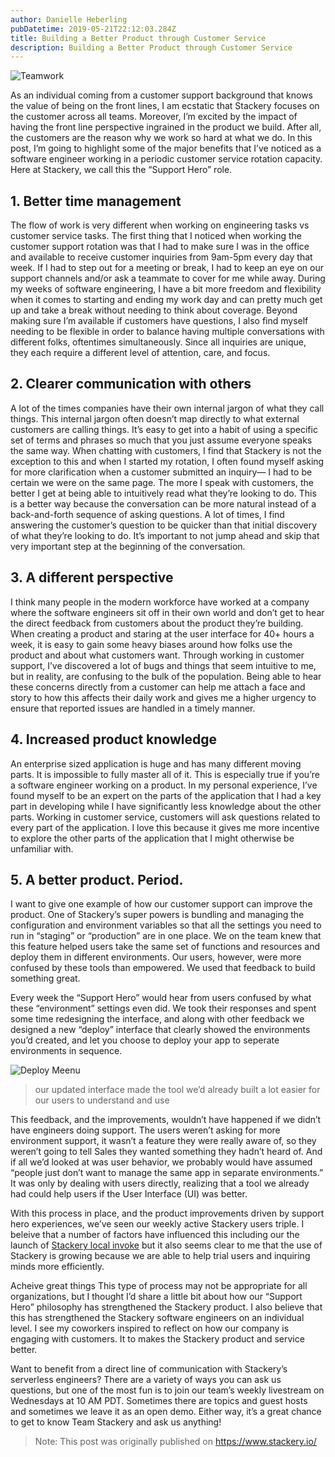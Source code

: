 ```yaml
---
author: Danielle Heberling
pubDatetime: 2019-05-21T22:12:03.284Z
title: Building a Better Product through Customer Service
description: Building a Better Product through Customer Service
---
```


![Teamwork](/assets/teamwork.png)

As an individual coming from a customer support background that knows the value of being on the front lines, I am ecstatic that Stackery focuses on the customer across all teams. Moreover, I’m excited by the impact of having the front line perspective ingrained in the product we build. After all, the customers are the reason why we work so hard at what we do. In this post, I’m going to highlight some of the major benefits that I’ve noticed as a software engineer working in a periodic customer service rotation capacity. Here at Stackery, we call this the “Support Hero” role.

## 1. Better time management

The flow of work is very different when working on engineering tasks vs customer service tasks. The first thing that I noticed when working the customer support rotation was that I had to make sure I was in the office and available to receive customer inquiries from 9am-5pm every day that week. If I had to step out for a meeting or break, I had to keep an eye on our support channels and/or ask a teammate to cover for me while away.
During my weeks of software engineering, I have a bit more freedom and flexibility when it comes to starting and ending my work day and can pretty much get up and take a break without needing to think about coverage.
Beyond making sure I’m available if customers have questions, I also find myself needing to be flexible in order to balance having multiple conversations with different folks, oftentimes simultaneously. Since all inquiries are unique, they each require a different level of attention, care, and focus.

## 2. Clearer communication with others

A lot of the times companies have their own internal jargon of what they call things. This internal jargon often doesn’t map directly to what external customers are calling things. It’s easy to get into a habit of using a specific set of terms and phrases so much that you just assume everyone speaks the same way. When chatting with customers, I find that Stackery is not the exception to this and when I started my rotation, I often found myself asking for more clarification when a customer submitted an inquiry— I had to be certain we were on the same page.
The more I speak with customers, the better I get at being able to intuitively read what they’re looking to do. This is a better way because the conversation can be more natural instead of a back-and-forth sequence of asking questions.
A lot of times, I find answering the customer’s question to be quicker than that initial discovery of what they’re looking to do. It’s important to not jump ahead and skip that very important step at the beginning of the conversation.

## 3. A different perspective

I think many people in the modern workforce have worked at a company where the software engineers sit off in their own world and don’t get to hear the direct feedback from customers about the product they’re building. When creating a product and staring at the user interface for 40+ hours a week, it is easy to gain some heavy biases around how folks use the product and about what customers want.
Through working in customer support, I’ve discovered a lot of bugs and things that seem intuitive to me, but in reality, are confusing to the bulk of the population. Being able to hear these concerns directly from a customer can help me attach a face and story to how this affects their daily work and gives me a higher urgency to ensure that reported issues are handled in a timely manner.

## 4. Increased product knowledge

An enterprise sized application is huge and has many different moving parts. It is impossible to fully master all of it. This is especially true if you’re a software engineer working on a product. In my personal experience, I’ve found myself to be an expert on the parts of the application that I had a key part in developing while I have significantly less knowledge about the other parts.
Working in customer service, customers will ask questions related to every part of the application. I love this because it gives me more incentive to explore the other parts of the application that I might otherwise be unfamiliar with.

## 5. A better product. Period.

I want to give one example of how our customer support can improve the product. One of Stackery’s super powers is bundling and managing the configuration and environment variables so that all the settings you need to run in “staging” or “production” are in one place. We on the team knew that this feature helped users take the same set of functions and resources and deploy them in different environments.
Our users, however, were more confused by these tools than empowered. We used that feedback to build something great.

Every week the “Support Hero” would hear from users confused by what these “environment” settings even did. We took their responses and spent some time redesigning the interface, and along with other feedback we designed a new “deploy” interface that clearly showed the environments you’d created, and let you choose to deploy your app to seperate environments in sequence.

![Deploy Meenu](/assets/deploy-menu.png)

> our updated interface made the tool we’d already built a lot easier for our users to understand and use

This feedback, and the improvements, wouldn’t have happened if we didn’t have engineers doing support. The users weren’t asking for more environment support, it wasn’t a feature they were really aware of, so they weren’t going to tell Sales they wanted something they hadn’t heard of. And if all we’d looked at was user behavior, we probably would have assumed “people just don’t want to manage the same app in separate environments.” It was only by dealing with users directly, realizing that a tool we already had could help users if the User Interface (UI) was better.

With this process in place, and the product improvements driven by support hero experiences, we’ve seen our weekly active Stackery users triple. I beleive that a number of factors have influenced this including our the launch of <a href="https://www.stackery.io/blog/how-to-serverless-locally/" target="_blank" rel="noopener noreferrer">Stackery local invoke</a> but it also seems clear to me that the use of Stackery is growing because we are able to help trial users and inquiring minds more efficiently.

Acheive great things
This type of process may not be appropriate for all organizations, but I thought I’d share a little bit about how our “Support Hero” philosophy has strengthened the Stackery product. I also believe that this has strengthened the Stackery software engineers on an individual level. I see my coworkers inspired to reflect on how our company is engaging with customers. It to makes the Stackery product and service better.

Want to benefit from a direct line of communication with Stackery’s serverless engineers? There are a variety of ways you can ask us questions, but one of the most fun is to join our team’s weekly livestream on Wednesdays at 10 AM PDT. Sometimes there are topics and guest hosts and sometimes we leave it as an open demo. Either way, it’s a great chance to get to know Team Stackery and ask us anything!

> Note: This post was originally published on https://www.stackery.io/
